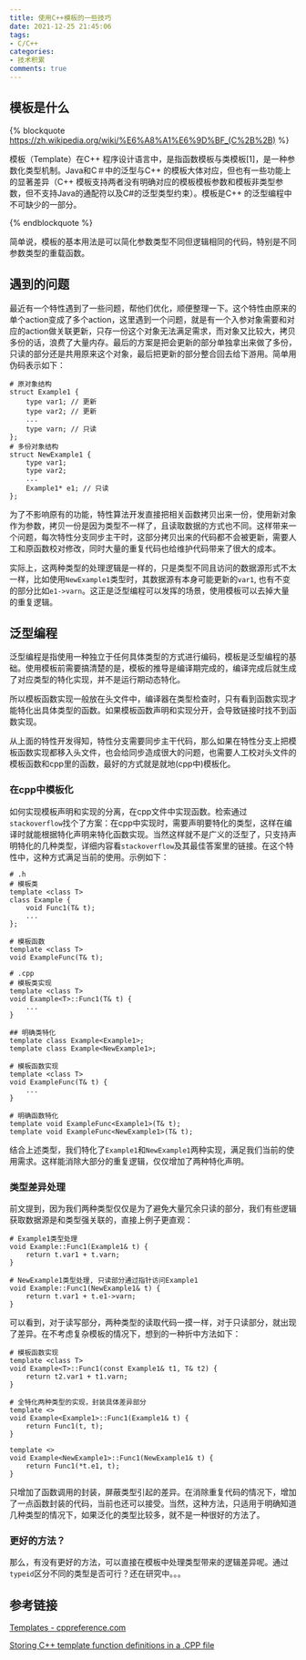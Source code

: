 ```yaml
---
title: 使用C++模板的一些技巧
date: 2021-12-25 21:45:06
tags:
- C/C++
categories:
- 技术积累
comments: true
---
```

## 模板是什么
{% blockquote https://zh.wikipedia.org/wiki/%E6%A8%A1%E6%9D%BF_(C%2B%2B) %}

模板（Template）在C++ 程序设计语言中，是指函数模板与类模板[1]，是一种参数化类型机制。Java和C＃中的泛型与C++ 的模板大体对应，但也有一些功能上的显著差异（C++ 模板支持两者没有明确对应的模板模板参数和模板非类型参数，但不支持Java的通配符以及C#的泛型类型约束）。模板是C++ 的泛型编程中不可缺少的一部分。

{% endblockquote %}

简单说，模板的基本用法是可以简化参数类型不同但逻辑相同的代码，特别是不同参数类型的重载函数。

## 遇到的问题
最近有一个特性遇到了一些问题，帮他们优化，顺便整理一下。这个特性由原来的单个action变成了多个action，这里遇到一个问题，就是有一个入参对象需要和对应的action做关联更新，只存一份这个对象无法满足需求，而对象又比较大，拷贝多份的话，浪费了大量内存。最后的方案是把会更新的部分单独拿出来做了多份，只读的部分还是共用原来这个对象，最后把更新的部分整合回去给下游用。简单用伪码表示如下：
```
# 原对象结构
struct Example1 {
    type var1; // 更新
    type var2; // 更新
    ...
    type varn; // 只读
};
# 多份对象结构
struct NewExample1 {
    type var1;
    type var2;
    ...
    Example1* e1; // 只读
};
```
为了不影响原有的功能，特性算法开发直接把相关函数拷贝出来一份，使用新对象作为参数，拷贝一份是因为类型不一样了，且读取数据的方式也不同。这样带来一个问题，每次特性分支同步主干时，这部分拷贝出来的代码都不会被更新，需要人工和原函数校对修改，同时大量的重复代码也给维护代码带来了很大的成本。

实际上，这两种类型的处理逻辑是一样的，只是类型不同且访问的数据源形式不太一样，比如使用`NewExample1`类型时，其数据源有本身可能更新的`var1`, 也有不变的部分比如`e1->varn`。这正是泛型编程可以发挥的场景，使用模板可以去掉大量的重复逻辑。

## 泛型编程
泛型编程是指使用一种独立于任何具体类型的方式进行编码，模板是泛型编程的基础。使用模板前需要搞清楚的是，模板的推导是编译期完成的，编译完成后就生成了对应类型的特化实现，并不是运行期动态特化。

所以模板函数实现一般放在头文件中，编译器在类型检查时，只有看到函数实现才能特化出具体类型的函数。如果模板函数声明和实现分开，会导致链接时找不到函数实现。

从上面的特性开发得知，特性分支需要同步主干代码，那么如果在特性分支上把模板函数实现都移入头文件，也会给同步造成很大的问题，也需要人工校对头文件的模板函数和cpp里的函数，最好的方式就是就地(cpp中)模板化。

### 在cpp中模板化
如何实现模板声明和实现的分离，在cpp文件中实现函数。检索通过`stackoverflow`找个了方案：在cpp中实现时，需要声明要特化的类型，这样在编译时就能根据特化声明来特化函数实现。当然这样就不是广义的泛型了，只支持声明特化的几种类型，详细内容看`stackoverflow`及其最佳答案里的链接。在这个特性中，这种方式满足当前的使用。示例如下：
```
# .h
# 模板类
template <class T>
class Example {
    void Func1(T& t);
    ...
};

# 模板函数
template <class T>
void ExampleFunc(T& t);

# .cpp
# 模板类实现
template <class T>
void Example<T>::Func1(T& t) {
    ...
}

## 明确类特化
template class Example<Example1>;
template class Example<NewExample1>;

# 模板函数实现
template <class T>
void ExampleFunc(T& t) {
    ...
}

# 明确函数特化
template void ExampleFunc<Example1>(T& t);
template void ExampleFunc<NewExample1>(T& t);
```
结合上述类型，我们特化了`Example1`和`NewExample1`两种实现，满足我们当前的使用需求。这样能消除大部分的重复逻辑，仅仅增加了两种特化声明。

### 类型差异处理
前文提到，因为我们两种类型仅仅是为了避免大量冗余只读的部分，我们有些逻辑获取数据源是和类型强关联的，直接上例子更直观：
```
# Example1类型处理
void Example::Func1(Example1& t) {
    return t.var1 + t.varn;
}

# NewExample1类型处理, 只读部分通过指针访问Example1
void Example::Func1(NewExample1& t) {
    return t.var1 + t.e1->varn;
}
```
可以看到，对于读写部分，两种类型的读取代码一摸一样，对于只读部分，就出现了差异。在不考虑复杂模板的情况下，想到的一种折中方法如下：
```
# 模板函数实现
template <class T>
void Example<T>::Func1(const Example1& t1, T& t2) {
    return t2.var1 + t1.varn;
}

# 全特化两种类型的实现，封装具体差异部分
template <>
void Example<Example1>::Func1(Example1& t) {
    return Func1(t, t);
}

template <>
void Example<NewExample1>::Func1(NewExample1& t) {
    return Func1(*t.e1, t);
}
```
只增加了函数调用的封装，屏蔽类型引起的差异。在消除重复代码的情况下，增加了一点函数封装的代码，当前也还可以接受。当然，这种方法，只适用于明确知道几种类型的情况下，如果泛化的类型比较多，就不是一种很好的方法了。

### 更好的方法？
那么，有没有更好的方法，可以直接在模板中处理类型带来的逻辑差异呢。通过`typeid`区分不同的类型是否可行？还在研究中。。。

## 参考链接

[Templates - cppreference.com](https://en.cppreference.com/w/cpp/language/templates)

[Storing C++ template function definitions in a .CPP file](https://stackoverflow.com/questions/115703/storing-c-template-function-definitions-in-a-cpp-file)
